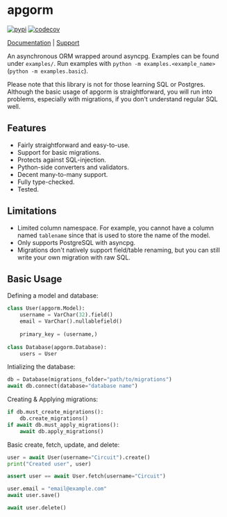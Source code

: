 # apgorm
[![pypi](https://github.com/TrigonDev/apgorm/actions/workflows/pypi.yml/badge.svg)](https://pypi.org/project/apgorm)
[![codecov](https://codecov.io/gh/TrigonDev/apgorm/branch/main/graph/badge.svg?token=LEY276K4NS)](https://codecov.io/gh/TrigonDev/apgorm)

[Documentation](https://github.com/circuitsacul/apgorm/wiki) | [Support](https://discord.gg/dGAzZDaTS9)

An asynchronous ORM wrapped around asyncpg. Examples can be found under `examples/`. Run examples with `python -m examples.<example_name>` (`python -m examples.basic`).

Please note that this library is not for those learning SQL or Postgres. Although the basic usage of apgorm is straightforward, you will run into problems, especially with migrations, if you don't understand regular SQL well.

## Features
 - Fairly straightforward and easy-to-use.
 - Support for basic migrations.
 - Protects against SQL-injection.
 - Python-side converters and validators.
 - Decent many-to-many support.
 - Fully type-checked.
 - Tested.

## Limitations
 - Limited column namespace. For example, you cannot have a column named `tablename` since that is used to store the name of the model.
 - Only supports PostgreSQL with asyncpg.
 - Migrations don't natively support field/table renaming, but you can still write your own migration with raw SQL.

## Basic Usage
Defining a model and database:
```py
class User(apgorm.Model):
    username = VarChar(32).field()
    email = VarChar().nullablefield()
    
    primary_key = (username,)
    
class Database(apgorm.Database):
    users = User
```

Intializing the database:
```py
db = Database(migrations_folder="path/to/migrations")
await db.connect(database="database name")
```

Creating & Applying migrations:
```py
if db.must_create_migrations():
    db.create_migrations()
if await db.must_apply_migrations():
    await db.apply_migrations()
```

Basic create, fetch, update, and delete:
```py
user = await User(username="Circuit").create()
print("Created user", user)

assert user == await User.fetch(username="Circuit")

user.email = "email@example.com"
await user.save()

await user.delete()
```
